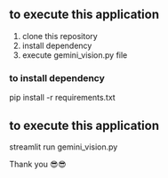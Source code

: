 ##  to execute this application 
1. clone this repository 
2. install dependency 
3. execute gemini_vision.py file 

### to install dependency 
pip install -r requirements.txt 

## to execute this application 
streamlit run gemini_vision.py 

Thank you 😎😎 
